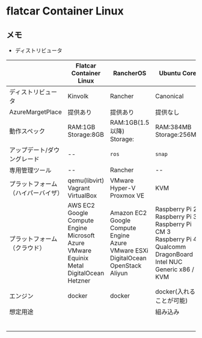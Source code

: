 # flatcar Container Linux

## メモ

- ディストリビュータ


||Flatcar Container Linux|RancherOS|Ubuntu Core|
|--|--|--|--|
|ディストリビュータ|Kinvolk|Rancher|Canonical|
|AzureMargetPlace|提供あり|提供あり|提供なし|
|動作スペック|RAM:1GB<br>Storage:8GB|RAM:1GB(1.5以降)<br>Storage:|RAM:384MB<br>Storage:256MB|
|アップデート/ダウングレード|--|`ros`|`snap`|
|専用管理ツール|--|Rancher|--|
|プラットフォーム（ハイパーバイザ）|qemu(libvirt)<br>Vagrant<br>VirtualBox|VMware<br>Hyper-V<br>Proxmox VE|KVM|
|プラットフォーム（クラウド）|AWS EC2<br>Google Compute Engine<br>Microsoft Azure<br>VMware<br>Equinix Metal<br>DigitalOcean<br>Hetzner <br>|Amazon EC2<br>Google Compute Engine<br>Azure<br>VMware ESXi<br>DigitalOcean<br>OpenStack<br>Aliyun<br>|Raspberry Pi 2<br>Raspberry Pi 3<br>Raspberry Pi CM 3<br>Raspberry Pi 4<br>Qualcomm DragonBoard<br>Intel NUC<br>Generic x86 / KVM<br>|
|エンジン|docker|docker|docker(入れることが可能)|
|想定用途|||組み込み|
|||||
|||||
|||||
|||||
|||||
|||||





























